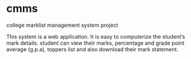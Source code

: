 # cmms
college marklist management system project

This system is a web application. It is easy to computerize the student’s mark details. student can view their marks, 
percentage and grade point average (g.p.a), toppers list and also download their mark statement.
